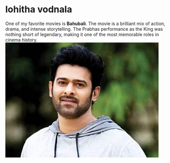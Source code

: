 # lohitha vodnala
One of my favorite movies is **Bahubali**. The movie is a brilliant mix of action, drama, and intense storytelling. The Prabhas performance as the King was nothing short of legendary, making it one of the most memorable roles in cinema history.
![Prabhas](images/prabhas.jpg)


